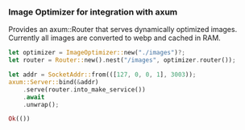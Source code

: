 ### Image Optimizer for integration with axum

Provides an axum::Router that serves dynamically optimized images.
Currently all images are converted to webp and cached in RAM.

```Rust
let optimizer = ImageOptimizer::new("./images")?;
let router = Router::new().nest("/images", optimizer.router());

let addr = SocketAddr::from(([127, 0, 0, 1], 3003));
axum::Server::bind(&addr)
    .serve(router.into_make_service())
    .await
    .unwrap();

Ok(())
```

